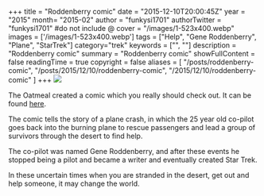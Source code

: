 +++
title = "Roddenberry comic"
date = "2015-12-10T20:00:45Z"
year = "2015"
month= "2015-02"
author = "funkysi1701"
authorTwitter = "funkysi1701" #do not include @
cover = "/images/1-523x400.webp"
images = ['/images/1-523x400.webp']
tags = ["Help", "Gene Roddenberry", "Plane", "StarTrek"]
category="trek"
keywords = ["", ""]
description =  "Roddenberry comic"
summary = "Roddenberry comic"
showFullContent = false
readingTime = true
copyright = false
aliases = [
    "/posts/roddenberry-comic",
    "/posts/2015/12/10/roddenberry-comic",
    "/2015/12/10/roddenberry-comic"
]
+++
![](/images/1-523x400.webp)

The Oatmeal created a comic which you really should check out. It can be found [here](http://theoatmeal.com/comics/plane).

The comic tells the story of a plane crash, in which the 25 year old co-pilot goes back into the burning plane to rescue passengers and lead a group of survivors through the desert to find help.

The co-pilot was named Gene Roddenberry, and after these events he stopped being a pilot and became a writer and eventually created Star Trek.

In these uncertain times when you are stranded in the desert, get out and help someone, it may change the world.